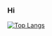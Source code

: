 ### Hi

[![Top Langs](https://github-readme-stats.vercel.app/api/top-langs/?username=z5208980&layout=compact&bg_color=18191a&title_color=1778F2)](https://github.com/z5208980)
